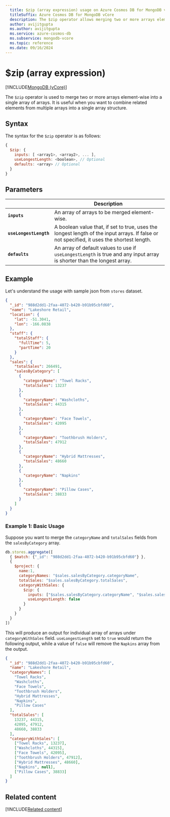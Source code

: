 ```yaml
---
  title: $zip (array expression) usage on Azure Cosmos DB for MongoDB vCore
  titleSuffix: Azure Cosmos DB for MongoDB vCore
  description: The $zip operator allows merging two or more arrays element-wise into a single array or arrays.
  author: avijitgupta
  ms.author: avijitgupta
  ms.service: azure-cosmos-db
  ms.subservice: mongodb-vcore
  ms.topic: reference
  ms.date: 09/16/2024
---
```


# $zip (array expression)

[!INCLUDE[MongoDB (vCore)](~/reusable-content/ce-skilling/azure/includes/cosmos-db/includes/appliesto-mongodb-vcore.md)]

The `$zip` operator is used to merge two or more arrays element-wise into a single array of arrays. It is useful when you want to combine related elements from multiple arrays into a single array structure.

## Syntax

The syntax for the `$zip` operator is as follows:

```javascript
{
  $zip: {
    inputs: [ <array1>, <array2>, ... ],
    useLongestLength: <boolean>, // Optional
    defaults: <array> // Optional
  }
}
```

## Parameters

| | Description |
| --- | --- |
| **`inputs`** | An array of arrays to be merged element-wise. |
| **`useLongestLength`** | A boolean value that, if set to true, uses the longest length of the input arrays. If false or not specified, it uses the shortest length. |
| **`defaults`** | An array of default values to use if `useLongestLength` is true and any input array is shorter than the longest array. |

## Example

Let's understand the usage with sample json from `stores` dataset.

```json
{
  "_id": "988d2dd1-2faa-4072-b420-b91b95cbfd60",
  "name": "Lakeshore Retail",
  "location": {
    "lat": -51.3041,
    "lon": -166.0838
  },
  "staff": {
    "totalStaff": {
      "fullTime": 5,
      "partTime": 20
    }
  },
  "sales": {
    "totalSales": 266491,
    "salesByCategory": [
      {
        "categoryName": "Towel Racks",
        "totalSales": 13237
      },
      {
        "categoryName": "Washcloths",
        "totalSales": 44315
      },
      {
        "categoryName": "Face Towels",
        "totalSales": 42095
      },
      {
        "categoryName": "Toothbrush Holders",
        "totalSales": 47912
      },
      {
        "categoryName": "Hybrid Mattresses",
        "totalSales": 48660
      },
      {
        "categoryName": "Napkins"
      },
      {
        "categoryName": "Pillow Cases",
        "totalSales": 38833
      }
    ]
  }
}
```

### Example 1: Basic Usage

Suppose you want to merge the `categoryName` and `totalSales` fields from the `salesByCategory` array.

```javascript
db.stores.aggregate([
  { $match: {"_id": "988d2dd1-2faa-4072-b420-b91b95cbfd60"} },
  {
    $project: {
      name:1,
      categoryNames: "$sales.salesByCategory.categoryName",
      totalSales: "$sales.salesByCategory.totalSales",
      categoryWithSales: {
        $zip: {
          inputs: ["$sales.salesByCategory.categoryName", "$sales.salesByCategory.totalSales"],
          useLongestLength: false
        }
      }
    }
  }
])
```

This will produce an output for individual array of arrays under `categoryWithSales` field. `useLongestLength` set to `true` would return the following output, while a value of `false` will remove the `Napkins` array from the output.

```json
{
  "_id": "988d2dd1-2faa-4072-b420-b91b95cbfd60",
  "name": "Lakeshore Retail",
  "categoryNames": [
    "Towel Racks",
    "Washcloths",
    "Face Towels",
    "Toothbrush Holders",
    "Hybrid Mattresses",
    "Napkins",
    "Pillow Cases"
  ],
  "totalSales": [
    13237, 44315,
    42095, 47912,
    48660, 38833
  ],
  "categoryWithSales": [
    ["Towel Racks", 13237],
    ["Washcloths", 44315],
    ["Face Towels", 42095],
    ["Toothbrush Holders", 47912],
    ["Hybrid Mattresses", 48660],
    ["Napkins", null],
    ["Pillow Cases", 38833]
  ]
}
```

## Related content

[!INCLUDE[Related content](../includes/related-content.md)]
